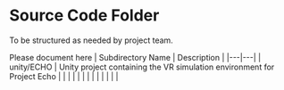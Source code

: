# Source Code Folder
To be structured as needed by project team.

Please document here
| Subdirectory Name | Description |
|---|---|
| unity/ECHO | Unity project containing the VR simulation environment for Project Echo |
| | |
| | |
| | |
| | |
